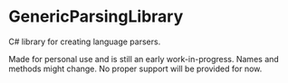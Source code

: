 # GenericParsingLibrary
C# library for creating language parsers.

Made for personal use and is still an early work-in-progress. Names and methods might change. No proper support will be provided for now.
